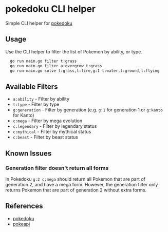# pokedoku CLI helper

Simple CLI helper for [pokedoku](https://pokedoku.com)

## Usage

Use the CLI helper to filter the list of Pokemon by ability, or type.

```bash
  go run main.go filter t:grass
  go run main.go filter a:overgrow t:grass
  go run main.go solve t:grass,t:fire,g:1 t:water,t:ground,t:flying
```

## Available Filters

 - `a:ability` - Filter by ability
 - `t:type` - Filter by type
 - `g:generation` - Filter by generation (e.g. `g:1` for generation 1 or `g:kanto` for Kanto)
 - `c:mega` - Filter by mega evolution
 - `c:legendary` - Filter by legendary status
 - `c:mythical` - Filter by mythical status
 - `c:beast` - Filter by beast status

## Known Issues

### Generation filter doesn't return all forms

In Pokedoku `g:2 c:mega` should return all Pokemon that are part of generation 2, and have a mega form. However, the generation filter only returns Pokemon that are part of generation 2 without extra forms.

## References

- [pokedoku](https://pokedoku.com)
- [pokeapi](https://pokeapi.co/docs/v2)
